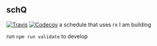 ## schQ
[![Travis](https://img.shields.io/travis/jamesrhaley/schQ.svg)]()
[![Codecov](https://img.shields.io/codecov/c/github/jamesrhaley/schQ.svg)]()
a schedule that uses rx I am building

run `npm run validate` to develop